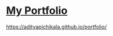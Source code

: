 # <a href="https://adityapichikala.github.io/portfolio/" target="_blank">My Portfolio</a>
https://adityapichikala.github.io/portfolio/
